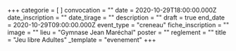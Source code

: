 +++
categorie = [ ]
convocation = ""
date = 2020-10-29T18:00:00.000Z
date_inscription = ""
date_tirage = ""
description = ""
draft = true
end_date = 2020-10-29T09:00:00.000Z
event_type = "creneau"
fiche_inscription = ""
image = ""
lieu = "Gymnase Jean Maréchal"
poster = ""
reglement = ""
title = "Jeu libre Adultes"
_template = "evenement"
+++

